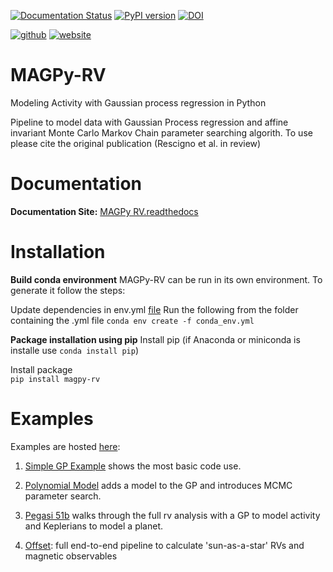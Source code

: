 [![Documentation Status](https://readthedocs.org/projects/MAGPy-RV/badge/?version=latest)](https://magpy-rv.readthedocs.io/en/latest/badge=latest)
[![PyPI version](https://badge.fury.io/py/magpy-rv.svg)](https://badge.fury.io/py/magpy-rv)
[![DOI](https://zenodo.org/badge/DOI/number.svg)](https://doi.org/number)

[![github](https://img.shields.io/badge/GitHub-frescigno-181717.svg?style=flat&logo=github)](https://github.com/frescigno)
[![website](https://img.shields.io/badge/Website-Federica_Rescigno-5087B2.svg?style=flat&logo=telegram)](https://frescigno.github.io)

# MAGPy-RV

Modeling Activity with Gaussian process regression in Python

Pipeline to model data with Gaussian Process regression and affine invariant Monte Carlo Markov Chain parameter searching algorith.
To use please cite the original publication (Rescigno et al. in review)


# Documentation

**Documentation Site:**  [MAGPy RV.readthedocs](https://magpy-rv.readthedocs.io/en/latest/)

# Installation

**Build conda environment**
MAGPy-RV can be run in its own environment. To generate it follow the steps:

Update dependencies in env.yml [file](env.yml)
Run the following from the folder containing the .yml file
``conda env create -f conda_env.yml``


**Package installation using pip**
Install pip (if Anaconda or miniconda is installe use ``conda install pip``) 

Install package   
``pip install magpy-rv``

# Examples
Examples are hosted [here](https://github.com/frescigno/magpy_rv/tree/main/docs/tutorials):  

1. [Simple GP Example](https://github.com/frescigno/magpy_rv/blob/main/docs/tutorials/(1)_no_model_tutorial.ipynb) shows the most basic code use.
   
2. [Polynomial Model](https://github.com/frescigno/magpy_rv/blob/main/docs/tutorials/(2)_polynomial_tutorial.ipynb) adds a model to the GP and introduces MCMC parameter search.
  
3. [Pegasi 51b](https://github.com/frescigno/magpy_rv/blob/main/docs/tutorials/(3)_51_peg_tutorial.ipynb) walks through the full rv analysis with a GP to model activity and Keplerians to model a planet.
    
4. [Offset](https://github.com/frescigno/magpy_rv/blob/main/docs/tutorials/(4)_offset_tutorial.ipynb):
full end-to-end pipeline to calculate 'sun-as-a-star' RVs and magnetic observables 